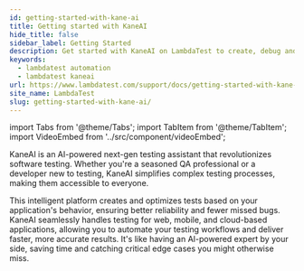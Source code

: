 ```yaml
---
id: getting-started-with-kane-ai
title: Getting started with KaneAI
hide_title: false
sidebar_label: Getting Started 
description: Get started with KaneAI on LambdaTest to create, debug and evolve end to end tests using natural languages.
keywords:
  - lambdatest automation
  - lambdatest kaneai
url: https://www.lambdatest.com/support/docs/getting-started-with-kane-ai
site_name: LambdaTest
slug: getting-started-with-kane-ai/
---
```


import Tabs from '@theme/Tabs';
import TabItem from '@theme/TabItem';
import VideoEmbed from '../src/component/videoEmbed';

<script type="application/ld+json"
      dangerouslySetInnerHTML={{ __html: JSON.stringify({
       "@context": "https://schema.org",
        "@type": "BreadcrumbList",
        "itemListElement": [{
          "@type": "ListItem",
          "position": 1,
          "name": "Home",
          "item": "https://www.lambdatest.com"
        },{
          "@type": "ListItem",
          "position": 2,
          "name": "Support",
          "item": "https://www.lambdatest.com/support/docs/"
        },{
          "@type": "ListItem",
          "position": 3,
          "name": "Getting Started With KaneAI on LambdaTest",
          "item": "https://www.lambdatest.com/support/docs/getting-started-with-kane-ai"
        }]
      })
    }}
></script>

KaneAI is an AI-powered next-gen testing assistant that revolutionizes software testing. Whether you're a seasoned QA professional or a developer new to testing, KaneAI simplifies complex testing processes, making them accessible to everyone.

This intelligent platform creates and optimizes tests based on your application's behavior, ensuring better reliability and fewer missed bugs. KaneAI seamlessly handles testing for web, mobile, and cloud-based applications, allowing you to automate your testing workflows and deliver faster, more accurate results. It's like having an AI-powered expert by your side, saving time and catching critical edge cases you might otherwise miss.

<VideoEmbed 
  src="https://www.youtube.com/embed/jYcGcl_MGiw?si=rbFCX1yataN9clRn" 
  title="Integrate Allure Test Insights with HyperExecute"
/>
